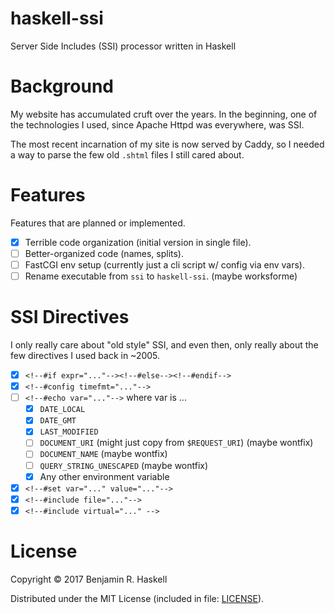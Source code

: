 # haskell-ssi

Server Side Includes (SSI) processor written in Haskell

# Background

My website has accumulated cruft over the years.  In the beginning, one of the
technologies I used, since Apache Httpd was everywhere, was SSI.

The most recent incarnation of my site is now served by Caddy, so I needed a
way to parse the few old `.shtml` files I still cared about.

# Features

Features that are planned or implemented.

- [x] Terrible code organization (initial version in single file).
- [ ] Better-organized code (names, splits).
- [ ] FastCGI env setup (currently just a cli script w/ config via env vars).
- [ ] Rename executable from `ssi` to `haskell-ssi`. (maybe worksforme)

# SSI Directives

I only really care about "old style" SSI, and even then, only really about the
few directives I used back in ~2005.

- [x] `<!--#if expr="..."--><!--#else--><!--#endif-->`
- [x] `<!--#config timefmt="..."-->`
- [ ] `<!--#echo var="..."-->` where var is ...
  - [x] `DATE_LOCAL`
  - [x] `DATE_GMT`
  - [x] `LAST_MODIFIED`
  - [ ] `DOCUMENT_URI` (might just copy from `$REQUEST_URI`) (maybe wontfix)
  - [ ] `DOCUMENT_NAME` (maybe wontfix)
  - [ ] `QUERY_STRING_UNESCAPED` (maybe wontfix)
  - [x] Any other environment variable
- [x] `<!--#set var="..." value="..."-->`
- [x] `<!--#include file="..."-->`
- [x] `<!--#include virtual="..." -->`

# License

Copyright © 2017 Benjamin R. Haskell

Distributed under the MIT License (included in file: [LICENSE](LICENSE)).
